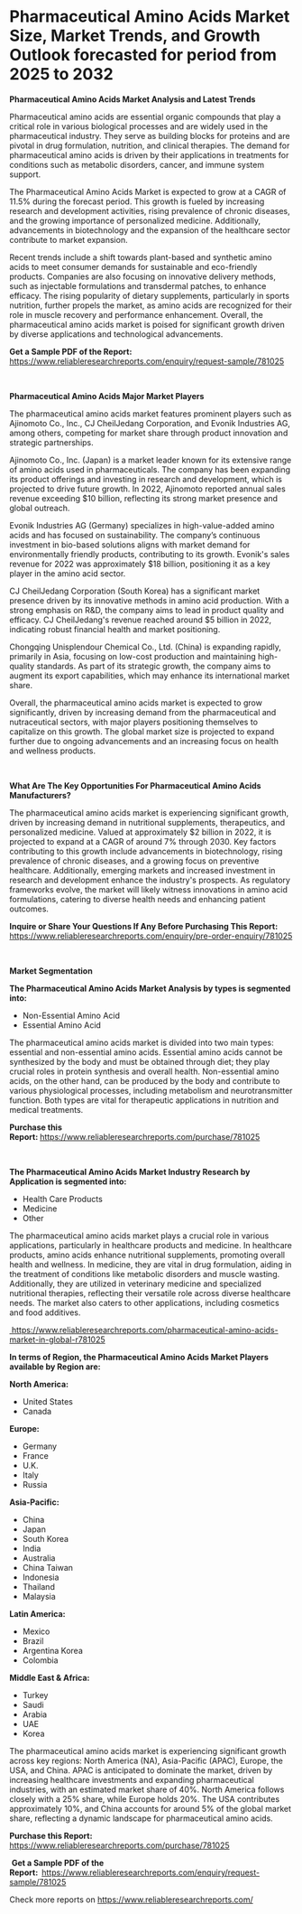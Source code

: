 <p><h1>Pharmaceutical Amino Acids Market Size, Market Trends, and Growth Outlook forecasted for period from 2025 to 2032</h1></p><p><strong>Pharmaceutical Amino Acids Market Analysis and Latest Trends</strong></p>
<p><p>Pharmaceutical amino acids are essential organic compounds that play a critical role in various biological processes and are widely used in the pharmaceutical industry. They serve as building blocks for proteins and are pivotal in drug formulation, nutrition, and clinical therapies. The demand for pharmaceutical amino acids is driven by their applications in treatments for conditions such as metabolic disorders, cancer, and immune system support.</p><p>The Pharmaceutical Amino Acids Market is expected to grow at a CAGR of 11.5% during the forecast period. This growth is fueled by increasing research and development activities, rising prevalence of chronic diseases, and the growing importance of personalized medicine. Additionally, advancements in biotechnology and the expansion of the healthcare sector contribute to market expansion.</p><p>Recent trends include a shift towards plant-based and synthetic amino acids to meet consumer demands for sustainable and eco-friendly products. Companies are also focusing on innovative delivery methods, such as injectable formulations and transdermal patches, to enhance efficacy. The rising popularity of dietary supplements, particularly in sports nutrition, further propels the market, as amino acids are recognized for their role in muscle recovery and performance enhancement. Overall, the pharmaceutical amino acids market is poised for significant growth driven by diverse applications and technological advancements.</p></p>
<p><strong>Get a Sample PDF of the Report:&nbsp;</strong> <a href="https://www.reliableresearchreports.com/enquiry/request-sample/781025?utm_campaign=2009&utm_medium=2&utm_source=Github&utm_content=ia&utm_term=15022025&utm_id=pharmaceutical-amino-acids">https://www.reliableresearchreports.com/enquiry/request-sample/781025</a></p>
<p>&nbsp;</p>
<p><strong>Pharmaceutical Amino Acids Major Market Players</strong></p>
<p><p>The pharmaceutical amino acids market features prominent players such as Ajinomoto Co., Inc., CJ CheilJedang Corporation, and Evonik Industries AG, among others, competing for market share through product innovation and strategic partnerships.</p><p>Ajinomoto Co., Inc. (Japan) is a market leader known for its extensive range of amino acids used in pharmaceuticals. The company has been expanding its product offerings and investing in research and development, which is projected to drive future growth. In 2022, Ajinomoto reported annual sales revenue exceeding $10 billion, reflecting its strong market presence and global outreach.</p><p>Evonik Industries AG (Germany) specializes in high-value-added amino acids and has focused on sustainability. The company’s continuous investment in bio-based solutions aligns with market demand for environmentally friendly products, contributing to its growth. Evonik's sales revenue for 2022 was approximately $18 billion, positioning it as a key player in the amino acid sector.</p><p>CJ CheilJedang Corporation (South Korea) has a significant market presence driven by its innovative methods in amino acid production. With a strong emphasis on R&D, the company aims to lead in product quality and efficacy. CJ CheilJedang's revenue reached around $5 billion in 2022, indicating robust financial health and market positioning.</p><p>Chongqing Unisplendour Chemical Co., Ltd. (China) is expanding rapidly, primarily in Asia, focusing on low-cost production and maintaining high-quality standards. As part of its strategic growth, the company aims to augment its export capabilities, which may enhance its international market share.</p><p>Overall, the pharmaceutical amino acids market is expected to grow significantly, driven by increasing demand from the pharmaceutical and nutraceutical sectors, with major players positioning themselves to capitalize on this growth. The global market size is projected to expand further due to ongoing advancements and an increasing focus on health and wellness products.</p></p>
<p>&nbsp;</p>
<p><strong>What Are The Key Opportunities For Pharmaceutical Amino Acids Manufacturers?</strong></p>
<p><p>The pharmaceutical amino acids market is experiencing significant growth, driven by increasing demand in nutritional supplements, therapeutics, and personalized medicine. Valued at approximately $2 billion in 2022, it is projected to expand at a CAGR of around 7% through 2030. Key factors contributing to this growth include advancements in biotechnology, rising prevalence of chronic diseases, and a growing focus on preventive healthcare. Additionally, emerging markets and increased investment in research and development enhance the industry's prospects. As regulatory frameworks evolve, the market will likely witness innovations in amino acid formulations, catering to diverse health needs and enhancing patient outcomes.</p></p>
<p><strong>Inquire or Share Your Questions If Any Before Purchasing This Report:</strong> <a href="https://www.reliableresearchreports.com/enquiry/pre-order-enquiry/781025?utm_campaign=2009&utm_medium=2&utm_source=Github&utm_content=ia&utm_term=15022025&utm_id=pharmaceutical-amino-acids">https://www.reliableresearchreports.com/enquiry/pre-order-enquiry/781025</a></p>
<p>&nbsp;</p>
<p><strong>Market Segmentation</strong></p>
<p><strong>The Pharmaceutical Amino Acids Market Analysis by types is segmented into:</strong></p>
<p><ul><li>Non-Essential Amino Acid</li><li>Essential Amino Acid</li></ul></p>
<p><p>The pharmaceutical amino acids market is divided into two main types: essential and non-essential amino acids. Essential amino acids cannot be synthesized by the body and must be obtained through diet; they play crucial roles in protein synthesis and overall health. Non-essential amino acids, on the other hand, can be produced by the body and contribute to various physiological processes, including metabolism and neurotransmitter function. Both types are vital for therapeutic applications in nutrition and medical treatments.</p></p>
<p><strong>Purchase this Report:&nbsp;</strong><a href="https://www.reliableresearchreports.com/purchase/781025?utm_campaign=2009&utm_medium=2&utm_source=Github&utm_content=ia&utm_term=15022025&utm_id=pharmaceutical-amino-acids">https://www.reliableresearchreports.com/purchase/781025</a></p>
<p>&nbsp;</p>
<p><strong>The Pharmaceutical Amino Acids Market Industry Research by Application is segmented into:</strong></p>
<p><ul><li>Health Care Products</li><li>Medicine</li><li>Other</li></ul></p>
<p><p>The pharmaceutical amino acids market plays a crucial role in various applications, particularly in healthcare products and medicine. In healthcare products, amino acids enhance nutritional supplements, promoting overall health and wellness. In medicine, they are vital in drug formulation, aiding in the treatment of conditions like metabolic disorders and muscle wasting. Additionally, they are utilized in veterinary medicine and specialized nutritional therapies, reflecting their versatile role across diverse healthcare needs. The market also caters to other applications, including cosmetics and food additives.</p></p>
<p><a href="https://www.reliableresearchreports.com/pharmaceutical-amino-acids-market-in-global-r781025?utm_campaign=2009&utm_medium=2&utm_source=Github&utm_content=ia&utm_term=15022025&utm_id=pharmaceutical-amino-acids">&nbsp;https://www.reliableresearchreports.com/pharmaceutical-amino-acids-market-in-global-r781025</a></p>
<p><strong>In terms of Region, the Pharmaceutical Amino Acids Market Players available by Region are:</strong></p>
<p>
    <p> <strong> North America: </strong>
        <ul>
            <li>United States</li>
            <li>Canada</li>
        </ul>
        </p> 
    <p> <strong> Europe: </strong>
        <ul>
            <li>Germany</li>
            <li>France</li>
            <li>U.K.</li>
            <li>Italy</li>
            <li>Russia</li>
        </ul>
        </p> 
    <p> <strong> Asia-Pacific: </strong>
        <ul>
            <li>China</li>
            <li>Japan</li>
            <li>South Korea</li>
            <li>India</li>
            <li>Australia</li>
            <li>China Taiwan</li>
            <li>Indonesia</li>
            <li>Thailand</li>
            <li>Malaysia</li>
        </ul>
        </p> 
    <p> <strong> Latin America: </strong>
        <ul>
            <li>Mexico</li>
            <li>Brazil</li>
            <li>Argentina Korea</li>
            <li>Colombia</li>
        </ul>
        </p> 
    <p> <strong> Middle East & Africa: </strong>
        <ul>
            <li>Turkey</li>
            <li>Saudi</li>
            <li>Arabia</li>
            <li>UAE</li>
            <li>Korea</li>
        </ul>
    </p>
    </p>
<p><p>The pharmaceutical amino acids market is experiencing significant growth across key regions: North America (NA), Asia-Pacific (APAC), Europe, the USA, and China. APAC is anticipated to dominate the market, driven by increasing healthcare investments and expanding pharmaceutical industries, with an estimated market share of 40%. North America follows closely with a 25% share, while Europe holds 20%. The USA contributes approximately 10%, and China accounts for around 5% of the global market share, reflecting a dynamic landscape for pharmaceutical amino acids.</p></p>
<p><strong>Purchase this Report: </strong><a href="https://www.reliableresearchreports.com/purchase/781025?utm_campaign=2009&utm_medium=2&utm_source=Github&utm_content=ia&utm_term=15022025&utm_id=pharmaceutical-amino-acids">https://www.reliableresearchreports.com/purchase/781025</a></p>
<p>&nbsp;<strong>Get a Sample PDF of the Report:&nbsp;&nbsp;</strong><a href="https://www.reliableresearchreports.com/enquiry/request-sample/781025?utm_campaign=2009&utm_medium=2&utm_source=Github&utm_content=ia&utm_term=15022025&utm_id=pharmaceutical-amino-acids">https://www.reliableresearchreports.com/enquiry/request-sample/781025</a></p>
<p><strong></strong></p>
<p>Check more reports on <a href="https://www.reliableresearchreports.com/?utm_campaign=2009&utm_medium=2&utm_source=Github&utm_content=ia&utm_term=15022025&utm_id=pharmaceutical-amino-acids">https://www.reliableresearchreports.com/</a></p>